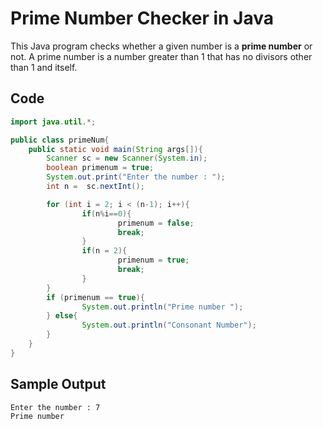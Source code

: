 # Prime Number Checker in Java

This Java program checks whether a given number is a **prime number** or not. A prime number is a number greater than 1 that has no divisors other than 1 and itself.

## Code

```java
import java.util.*;

public class primeNum{
    public static void main(String args[]){
        Scanner sc = new Scanner(System.in);
        boolean primenum = true;        
        System.out.print("Enter the number : ");
        int n =  sc.nextInt();

        for (int i = 2; i < (n-1); i++){
                if(n%i==0){
                        primenum = false;
                        break;
                }
                if(n = 2){
                        primenum = true;
                        break;
                }
        }
        if (primenum == true){
                System.out.println("Prime number ");
        } else{
                System.out.println("Consonant Number");
        }
    }
}
```
## Sample Output
```
Enter the number : 7
Prime number

